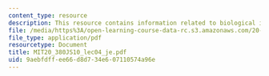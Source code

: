 ```yaml
---
content_type: resource
description: This resource contains information related to biological inflammation.
file: /media/https%3A/open-learning-course-data-rc.s3.amazonaws.com/20-380j-biological-engineering-design-spring-2010/9aebfdffee66d8d734e607110574a96e_MIT20_380JS10_lec04_je.pdf
file_type: application/pdf
resourcetype: Document
title: MIT20_380JS10_lec04_je.pdf
uid: 9aebfdff-ee66-d8d7-34e6-07110574a96e
---
```

